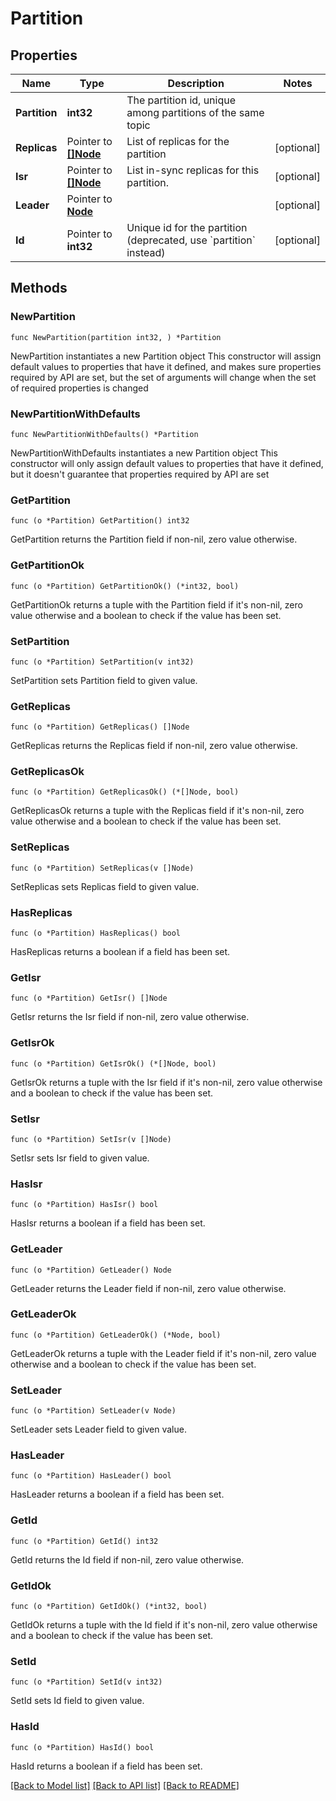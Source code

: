 # Partition

## Properties

Name | Type | Description | Notes
------------ | ------------- | ------------- | -------------
**Partition** | **int32** | The partition id, unique among partitions of the same topic | 
**Replicas** | Pointer to [**[]Node**](Node.md) | List of replicas for the partition | [optional] 
**Isr** | Pointer to [**[]Node**](Node.md) | List in-sync replicas for this partition. | [optional] 
**Leader** | Pointer to [**Node**](Node.md) |  | [optional] 
**Id** | Pointer to **int32** | Unique id for the partition (deprecated, use &#x60;partition&#x60; instead) | [optional] 

## Methods

### NewPartition

`func NewPartition(partition int32, ) *Partition`

NewPartition instantiates a new Partition object
This constructor will assign default values to properties that have it defined,
and makes sure properties required by API are set, but the set of arguments
will change when the set of required properties is changed

### NewPartitionWithDefaults

`func NewPartitionWithDefaults() *Partition`

NewPartitionWithDefaults instantiates a new Partition object
This constructor will only assign default values to properties that have it defined,
but it doesn't guarantee that properties required by API are set

### GetPartition

`func (o *Partition) GetPartition() int32`

GetPartition returns the Partition field if non-nil, zero value otherwise.

### GetPartitionOk

`func (o *Partition) GetPartitionOk() (*int32, bool)`

GetPartitionOk returns a tuple with the Partition field if it's non-nil, zero value otherwise
and a boolean to check if the value has been set.

### SetPartition

`func (o *Partition) SetPartition(v int32)`

SetPartition sets Partition field to given value.


### GetReplicas

`func (o *Partition) GetReplicas() []Node`

GetReplicas returns the Replicas field if non-nil, zero value otherwise.

### GetReplicasOk

`func (o *Partition) GetReplicasOk() (*[]Node, bool)`

GetReplicasOk returns a tuple with the Replicas field if it's non-nil, zero value otherwise
and a boolean to check if the value has been set.

### SetReplicas

`func (o *Partition) SetReplicas(v []Node)`

SetReplicas sets Replicas field to given value.

### HasReplicas

`func (o *Partition) HasReplicas() bool`

HasReplicas returns a boolean if a field has been set.

### GetIsr

`func (o *Partition) GetIsr() []Node`

GetIsr returns the Isr field if non-nil, zero value otherwise.

### GetIsrOk

`func (o *Partition) GetIsrOk() (*[]Node, bool)`

GetIsrOk returns a tuple with the Isr field if it's non-nil, zero value otherwise
and a boolean to check if the value has been set.

### SetIsr

`func (o *Partition) SetIsr(v []Node)`

SetIsr sets Isr field to given value.

### HasIsr

`func (o *Partition) HasIsr() bool`

HasIsr returns a boolean if a field has been set.

### GetLeader

`func (o *Partition) GetLeader() Node`

GetLeader returns the Leader field if non-nil, zero value otherwise.

### GetLeaderOk

`func (o *Partition) GetLeaderOk() (*Node, bool)`

GetLeaderOk returns a tuple with the Leader field if it's non-nil, zero value otherwise
and a boolean to check if the value has been set.

### SetLeader

`func (o *Partition) SetLeader(v Node)`

SetLeader sets Leader field to given value.

### HasLeader

`func (o *Partition) HasLeader() bool`

HasLeader returns a boolean if a field has been set.

### GetId

`func (o *Partition) GetId() int32`

GetId returns the Id field if non-nil, zero value otherwise.

### GetIdOk

`func (o *Partition) GetIdOk() (*int32, bool)`

GetIdOk returns a tuple with the Id field if it's non-nil, zero value otherwise
and a boolean to check if the value has been set.

### SetId

`func (o *Partition) SetId(v int32)`

SetId sets Id field to given value.

### HasId

`func (o *Partition) HasId() bool`

HasId returns a boolean if a field has been set.


[[Back to Model list]](../README.md#documentation-for-models) [[Back to API list]](../README.md#documentation-for-api-endpoints) [[Back to README]](../README.md)


